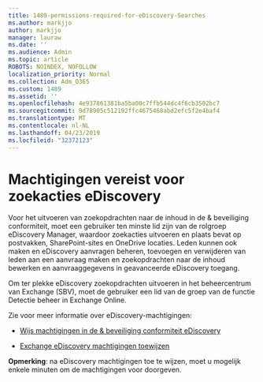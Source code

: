 ```yaml
---
title: 1489-permissions-required-for-eDiscovery-Searches
ms.author: markjjo
author: markjjo
manager: lauraw
ms.date: ''
ms.audience: Admin
ms.topic: article
ROBOTS: NOINDEX, NOFOLLOW
localization_priority: Normal
ms.collection: Adm_O365
ms.custom: 1489
ms.assetid: ''
ms.openlocfilehash: 4e937861381ba5ba00c7ffb544dc4f6cb3502bc7
ms.sourcegitcommit: 9d78905c512192ffc4675468abd2efc5f2e4baf4
ms.translationtype: MT
ms.contentlocale: nl-NL
ms.lasthandoff: 04/23/2019
ms.locfileid: "32372123"
---
```

# <a name="permissions-required-for-ediscovery-searches"></a>Machtigingen vereist voor zoekacties eDiscovery

Voor het uitvoeren van zoekopdrachten naar de inhoud in de & beveiliging conformiteit, moet een gebruiker ten minste lid zijn van de rolgroep eDiscovery Manager, waardoor zoekacties uitvoeren en plaats bevat op postvakken, SharePoint-sites en OneDrive locaties. Leden kunnen ook maken en eDiscovery aanvragen beheren, toevoegen en verwijderen van leden aan een aanvraag maken en zoekopdrachten naar de inhoud bewerken en aanvraaggegevens in geavanceerde eDiscovery toegang.

Om ter plekke eDiscovery zoekopdrachten uitvoeren in het beheercentrum van Exchange (SBV), moet de gebruiker een lid van de groep van de functie Detectie beheer in Exchange Online.

Zie voor meer informatie over eDiscovery-machtigingen: 

- [Wijs machtigingen in de & beveiliging conformiteit eDiscovery](https://docs.microsoft.com/office365/securitycompliance/assign-ediscovery-permissions)

- [Exchange eDiscovery machtigingen toewijzen](https://docs.microsoft.com/exchange/security-and-compliance/in-place-ediscovery/assign-ediscovery-permissions)

**Opmerking**: na eDiscovery machtigingen toe te wijzen, moet u mogelijk enkele minuten om de machtigingen voor doorgeven.
